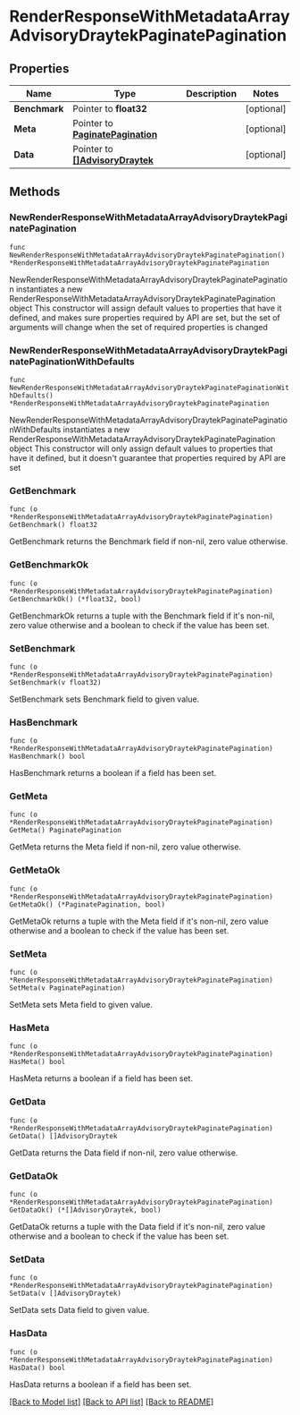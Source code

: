 # RenderResponseWithMetadataArrayAdvisoryDraytekPaginatePagination

## Properties

Name | Type | Description | Notes
------------ | ------------- | ------------- | -------------
**Benchmark** | Pointer to **float32** |  | [optional] 
**Meta** | Pointer to [**PaginatePagination**](PaginatePagination.md) |  | [optional] 
**Data** | Pointer to [**[]AdvisoryDraytek**](AdvisoryDraytek.md) |  | [optional] 

## Methods

### NewRenderResponseWithMetadataArrayAdvisoryDraytekPaginatePagination

`func NewRenderResponseWithMetadataArrayAdvisoryDraytekPaginatePagination() *RenderResponseWithMetadataArrayAdvisoryDraytekPaginatePagination`

NewRenderResponseWithMetadataArrayAdvisoryDraytekPaginatePagination instantiates a new RenderResponseWithMetadataArrayAdvisoryDraytekPaginatePagination object
This constructor will assign default values to properties that have it defined,
and makes sure properties required by API are set, but the set of arguments
will change when the set of required properties is changed

### NewRenderResponseWithMetadataArrayAdvisoryDraytekPaginatePaginationWithDefaults

`func NewRenderResponseWithMetadataArrayAdvisoryDraytekPaginatePaginationWithDefaults() *RenderResponseWithMetadataArrayAdvisoryDraytekPaginatePagination`

NewRenderResponseWithMetadataArrayAdvisoryDraytekPaginatePaginationWithDefaults instantiates a new RenderResponseWithMetadataArrayAdvisoryDraytekPaginatePagination object
This constructor will only assign default values to properties that have it defined,
but it doesn't guarantee that properties required by API are set

### GetBenchmark

`func (o *RenderResponseWithMetadataArrayAdvisoryDraytekPaginatePagination) GetBenchmark() float32`

GetBenchmark returns the Benchmark field if non-nil, zero value otherwise.

### GetBenchmarkOk

`func (o *RenderResponseWithMetadataArrayAdvisoryDraytekPaginatePagination) GetBenchmarkOk() (*float32, bool)`

GetBenchmarkOk returns a tuple with the Benchmark field if it's non-nil, zero value otherwise
and a boolean to check if the value has been set.

### SetBenchmark

`func (o *RenderResponseWithMetadataArrayAdvisoryDraytekPaginatePagination) SetBenchmark(v float32)`

SetBenchmark sets Benchmark field to given value.

### HasBenchmark

`func (o *RenderResponseWithMetadataArrayAdvisoryDraytekPaginatePagination) HasBenchmark() bool`

HasBenchmark returns a boolean if a field has been set.

### GetMeta

`func (o *RenderResponseWithMetadataArrayAdvisoryDraytekPaginatePagination) GetMeta() PaginatePagination`

GetMeta returns the Meta field if non-nil, zero value otherwise.

### GetMetaOk

`func (o *RenderResponseWithMetadataArrayAdvisoryDraytekPaginatePagination) GetMetaOk() (*PaginatePagination, bool)`

GetMetaOk returns a tuple with the Meta field if it's non-nil, zero value otherwise
and a boolean to check if the value has been set.

### SetMeta

`func (o *RenderResponseWithMetadataArrayAdvisoryDraytekPaginatePagination) SetMeta(v PaginatePagination)`

SetMeta sets Meta field to given value.

### HasMeta

`func (o *RenderResponseWithMetadataArrayAdvisoryDraytekPaginatePagination) HasMeta() bool`

HasMeta returns a boolean if a field has been set.

### GetData

`func (o *RenderResponseWithMetadataArrayAdvisoryDraytekPaginatePagination) GetData() []AdvisoryDraytek`

GetData returns the Data field if non-nil, zero value otherwise.

### GetDataOk

`func (o *RenderResponseWithMetadataArrayAdvisoryDraytekPaginatePagination) GetDataOk() (*[]AdvisoryDraytek, bool)`

GetDataOk returns a tuple with the Data field if it's non-nil, zero value otherwise
and a boolean to check if the value has been set.

### SetData

`func (o *RenderResponseWithMetadataArrayAdvisoryDraytekPaginatePagination) SetData(v []AdvisoryDraytek)`

SetData sets Data field to given value.

### HasData

`func (o *RenderResponseWithMetadataArrayAdvisoryDraytekPaginatePagination) HasData() bool`

HasData returns a boolean if a field has been set.


[[Back to Model list]](../README.md#documentation-for-models) [[Back to API list]](../README.md#documentation-for-api-endpoints) [[Back to README]](../README.md)


